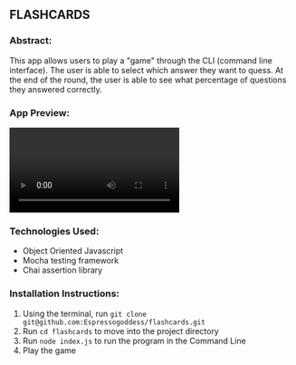## FLASHCARDS

### Abstract:
This app allows users to play a "game" through the CLI (command line interface). The user is able to select which answer they want to quess. At the end of the round, the user is able to see what percentage of questions they answered correctly.

### App Preview:
![](src/flashcards.mov)

### Technologies Used:
- Object Oriented Javascript
- Mocha testing framework
- Chai assertion library

### Installation Instructions:
1. Using the terminal, run `git clone git@github.com:Espressogoddess/flashcards.git`
1. Run `cd flashcards` to move into the project directory
1. Run `node index.js` to run the program in the Command Line
1. Play the game